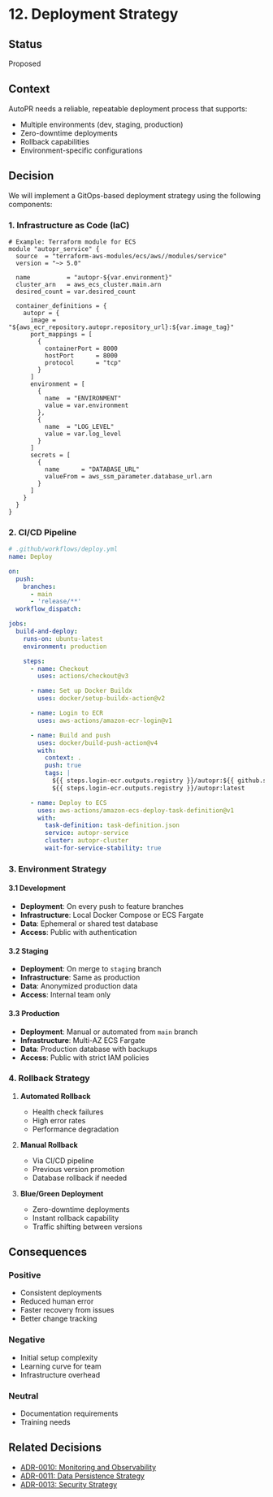 # 12. Deployment Strategy

## Status
Proposed

## Context
AutoPR needs a reliable, repeatable deployment process that supports:
- Multiple environments (dev, staging, production)
- Zero-downtime deployments
- Rollback capabilities
- Environment-specific configurations

## Decision
We will implement a GitOps-based deployment strategy using the following components:

### 1. Infrastructure as Code (IaC)
```hcl
# Example: Terraform module for ECS
module "autopr_service" {
  source  = "terraform-aws-modules/ecs/aws//modules/service"
  version = "~> 5.0"

  name          = "autopr-${var.environment}"
  cluster_arn   = aws_ecs_cluster.main.arn
  desired_count = var.desired_count

  container_definitions = {
    autopr = {
      image = "${aws_ecr_repository.autopr.repository_url}:${var.image_tag}"
      port_mappings = [
        {
          containerPort = 8000
          hostPort      = 8000
          protocol      = "tcp"
        }
      ]
      environment = [
        {
          name  = "ENVIRONMENT"
          value = var.environment
        },
        {
          name  = "LOG_LEVEL"
          value = var.log_level
        }
      ]
      secrets = [
        {
          name      = "DATABASE_URL"
          valueFrom = aws_ssm_parameter.database_url.arn
        }
      ]
    }
  }
}
```

### 2. CI/CD Pipeline
```yaml
# .github/workflows/deploy.yml
name: Deploy

on:
  push:
    branches:
      - main
      - 'release/**'
  workflow_dispatch:

jobs:
  build-and-deploy:
    runs-on: ubuntu-latest
    environment: production

    steps:
      - name: Checkout
        uses: actions/checkout@v3

      - name: Set up Docker Buildx
        uses: docker/setup-buildx-action@v2

      - name: Login to ECR
        uses: aws-actions/amazon-ecr-login@v1

      - name: Build and push
        uses: docker/build-push-action@v4
        with:
          context: .
          push: true
          tags: |
            ${{ steps.login-ecr.outputs.registry }}/autopr:${{ github.sha }}
            ${{ steps.login-ecr.outputs.registry }}/autopr:latest

      - name: Deploy to ECS
        uses: aws-actions/amazon-ecs-deploy-task-definition@v1
        with:
          task-definition: task-definition.json
          service: autopr-service
          cluster: autopr-cluster
          wait-for-service-stability: true
```

### 3. Environment Strategy

#### 3.1 Development
- **Deployment**: On every push to feature branches
- **Infrastructure**: Local Docker Compose or ECS Fargate
- **Data**: Ephemeral or shared test database
- **Access**: Public with authentication

#### 3.2 Staging
- **Deployment**: On merge to `staging` branch
- **Infrastructure**: Same as production
- **Data**: Anonymized production data
- **Access**: Internal team only

#### 3.3 Production
- **Deployment**: Manual or automated from `main` branch
- **Infrastructure**: Multi-AZ ECS Fargate
- **Data**: Production database with backups
- **Access**: Public with strict IAM policies

### 4. Rollback Strategy
1. **Automated Rollback**
    - Health check failures
    - High error rates
    - Performance degradation

2. **Manual Rollback**
    - Via CI/CD pipeline
    - Previous version promotion
    - Database rollback if needed

3. **Blue/Green Deployment**
    - Zero-downtime deployments
    - Instant rollback capability
    - Traffic shifting between versions

## Consequences
### Positive
- Consistent deployments
- Reduced human error
- Faster recovery from issues
- Better change tracking

### Negative
- Initial setup complexity
- Learning curve for team
- Infrastructure overhead

### Neutral
- Documentation requirements
- Training needs

## Related Decisions
- [ADR-0010: Monitoring and Observability](0010-monitoring-observability.md)
- [ADR-0011: Data Persistence Strategy](0011-data-persistence-strategy.md)
- [ADR-0013: Security Strategy](0013-security-strategy.md)

